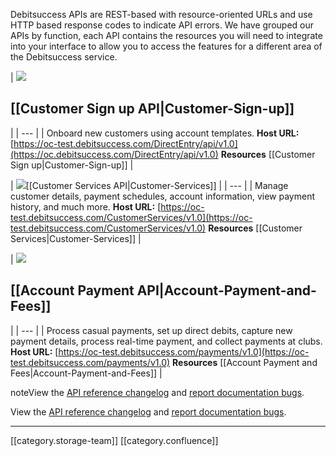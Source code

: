 Debitsuccess APIs are REST-based with resource-oriented URLs and use HTTP based response codes to indicate API errors. We have grouped our APIs by function, each API contains the resources you will need to integrate into your interface to allow you to access the features for a different area of the Debitsuccess service.



| ![](images/storage/user-plus-solid.svg)
## [[Customer Sign up API|Customer-Sign-up]]
 | 
|  --- | 
| Onboard new customers using account templates. **Host URL:** [https://oc-test.debitsuccess.com/DirectEntry/api/v1.0](https://oc.debitsuccess.com/DirectEntry/api/v1.0) **Resources** [[Customer Sign up|Customer-Sign-up]] | 







| ![](images/storage/user-cog-solid.svg)[[Customer Services API|Customer-Services]] | 
|  --- | 
| Manage customer details, payment schedules, account information, view payment history, and much more. **Host URL:** [https://oc-test.debitsuccess.com/CustomerServices/v1.0](https://oc-test.debitsuccess.com/CustomerServices/v1.0) **Resources** [[Customer Services|Customer-Services]] | 



| ![](images/storage/file-invoice-dollar-solid.svg)
## [[Account Payment API|Account-Payment-and-Fees]]
 | 
|  --- | 
| Process casual payments, set up direct debits, capture new payment details, process real-time payment, and collect payments at clubs. **Host URL:** [https://oc-test.debitsuccess.com/payments/v1.0](https://oc-test.debitsuccess.com/payments/v1.0) **Resources** [[Account Payment and Fees|Account-Payment-and-Fees]] | 





noteView the [API reference changelog](https://debitsuccessnz-my.sharepoint.com/:x:/g/personal/chitra_b_debitsuccess_com/EbUx90bauWZJoPQNYaQx7qcBEfYhpyA1ygycvAlxEuzdQw?e=1hVdyf) and [report documentation bugs](https://debitsuccessnz-my.sharepoint.com/:x:/g/personal/chitra_b_debitsuccess_com/EbUx90bauWZJoPQNYaQx7qcBEfYhpyA1ygycvAlxEuzdQw?e=SQvCHn).

View the [API reference changelog](https://debitsuccessnz-my.sharepoint.com/:x:/g/personal/chitra_b_debitsuccess_com/EbUx90bauWZJoPQNYaQx7qcBEfYhpyA1ygycvAlxEuzdQw?e=1hVdyf) and [report documentation bugs](https://debitsuccessnz-my.sharepoint.com/:x:/g/personal/chitra_b_debitsuccess_com/EbUx90bauWZJoPQNYaQx7qcBEfYhpyA1ygycvAlxEuzdQw?e=SQvCHn).





*****

[[category.storage-team]] 
[[category.confluence]] 
